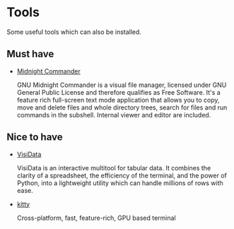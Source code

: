 # Tools

Some useful tools which can also be installed.

## Must have

- [Midnight Commander](https://midnight-commander.org)
  
  GNU Midnight Commander is a visual file manager, licensed under GNU General Public License and therefore qualifies as Free Software. It's a feature rich full-screen text mode application that allows you to copy, move and delete files and whole directory trees, search for files and run commands in the subshell. Internal viewer and editor are included.


## Nice to have

- [VisiData](https://www.visidata.org)
  
  VisiData is an interactive multitool for tabular data. It combines the clarity of a spreadsheet, the efficiency of the terminal, and the power of Python, into a lightweight utility which can handle millions of rows with ease.

- [kitty](https://github.com/kovidgoyal/kitty)

  Cross-platform, fast, feature-rich, GPU based terminal


